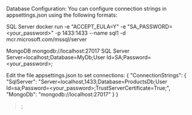 Database Configuration:
You can configure connection strings in appsettings.json using the following formats:

SQL Server
docker run -e "ACCEPT_EULA=Y" -e "SA_PASSWORD=<your_password>" -p 1433:1433 --name sql1 -d mcr.microsoft.com/mssql/server

MongoDB
mongodb://localhost:27017
SQL Server
Server=localhost;Database=MyDb;User Id=SA;Password=<your_password>;

Edit the file appsettings.json to set connections:
{
  "ConnectionStrings": {
    "SqlServer": "Server=localhost,1433;Database=ProductsDb;User Id=sa;Password=<your_password>;TrustServerCertificate=True;",
    "MongoDb": "mongodb://localhost:27017"
  }
}

>;